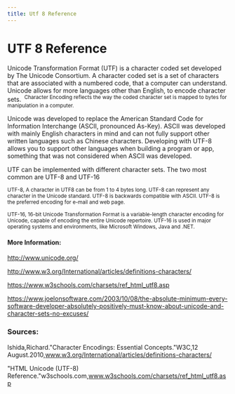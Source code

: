```yaml
---
title: Utf 8 Reference
---
```


# UTF 8 Reference

<!-- The article goes here, in GitHub-flavored Markdown. Feel free to add YouTube videos, images, and CodePen/JSBin embeds  -->
Unicode Transformation Format (UTF) is a character coded set developed by The Unicode Consortium. A character coded set is a set of characters that are associated with a numbered code, that a computer can understand. Unicode allows for more languages other than English, to encode character sets. <sup> Character Encoding reflects the way the coded character set is mapped to bytes for manipulation in a computer. </sup>

Unicode was developed to replace the American Standard Code for Information Interchange (ASCII, pronounced As-Key). ASCII was developed with mainly English characters in mind and can not fully support other written languages such as Chinese characters. Developing with UTF-8 allows you to support other languages when building a program or app, something that was not considered when ASCII was developed.

UTF can be implemented with different character sets. The two most common are UTF-8 and UTF-16

<sup>UTF-8, A character in UTF8 can be from 1 to 4 bytes long. UTF-8 can represent any character in the Unicode standard. UTF-8 is backwards compatible with ASCII. UTF-8 is the preferred encoding for e-mail and web page.</sup>

<sup>UTF-16, 16-bit Unicode Transformation Format is a variable-length character encoding for Unicode, capable of encoding the entire Unicode repertoire. UTF-16 is used in major operating systems and environments, like Microsoft Windows, Java and .NET.</sup>

#### More Information:
<!-- Please add any articles you think might be helpful to read before writing the article -->

http://www.unicode.org/

http://www.w3.org/International/articles/definitions-characters/

https://www.w3schools.com/charsets/ref_html_utf8.asp

https://www.joelonsoftware.com/2003/10/08/the-absolute-minimum-every-software-developer-absolutely-positively-must-know-about-unicode-and-character-sets-no-excuses/

### Sources:

Ishida,Richard."Character Encodings: Essential Concepts."W3C,12 August.2010,www.w3.org/International/articles/definitions-characters/

"HTML Unicode (UTF-8) Reference."w3schools.com,www.w3schools.com/charsets/ref_html_utf8.asp
